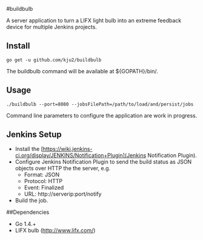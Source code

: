 #buildbulb

A server application to turn a LIFX light bulb into an extreme feedback device for multiple Jenkins projects.

## Install

```shell
go get -u github.com/kju2/buildbulb
```

The buildbulb command will be available at ${GOPATH}/bin/.

## Usage

```shell
./buildbulb --port=8080 --jobsFilePath=/path/to/load/and/persist/jobs
```

Command line parameters to configure the application are work in progress.

## Jenkins Setup

- Install the [https://wiki.jenkins-ci.org/display/JENKINS/Notification+Plugin](Jenkins Notification Plugin).
- Configure Jenkins Notification Plugin to send the build status as JSON objects over HTTP the the server, e.g.
  - Format: JSON
  - Protocol: HTTP
  - Event: Finalized
  - URL: http://serverip:port/notify
- Build the job.

##Dependencies

- Go 1.4.+
- LIFX bulb (http://www.lifx.com/)

